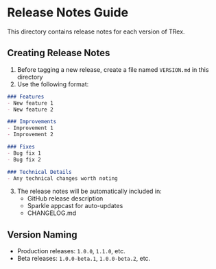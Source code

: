 # Release Notes Guide

This directory contains release notes for each version of TRex.

## Creating Release Notes

1. Before tagging a new release, create a file named `VERSION.md` in this directory
2. Use the following format:

```markdown
### Features
- New feature 1
- New feature 2

### Improvements
- Improvement 1
- Improvement 2

### Fixes
- Bug fix 1
- Bug fix 2

### Technical Details
- Any technical changes worth noting
```

3. The release notes will be automatically included in:
   - GitHub release description
   - Sparkle appcast for auto-updates
   - CHANGELOG.md

## Version Naming

- Production releases: `1.0.0`, `1.1.0`, etc.
- Beta releases: `1.0.0-beta.1`, `1.0.0-beta.2`, etc.